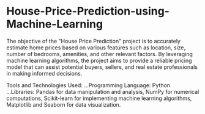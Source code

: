 
# House-Price-Prediction-using-Machine-Learning

The objective of the "House Price Prediction" project is to accurately estimate home prices based on various
features such as location, size, number of bedrooms, amenities, and other relevant factors. By leveraging machine
learning algorithms, the project aims to provide a reliable pricing model that can assist potential buyers, sellers,
and real estate professionals in making informed decisions.

Tools and Technologies Used:
...Programming Language: Python
...Libraries: Pandas for data manipulation and analysis, NumPy for numerical computations, Scikit-learn for
implementing machine learning algorithms, Matplotlib and Seaborn for data visualization.
